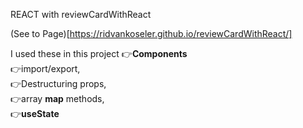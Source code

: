REACT with reviewCardWithReact

(See to Page)[https://ridvankoseler.github.io/reviewCardWithReact/]

I used these in this project
👉<b>Components</b><br>
👉import/export,<br>
👉Destructuring props,<br>
👉array <b>map</b> methods,<br>
👉<b>useState</b>





